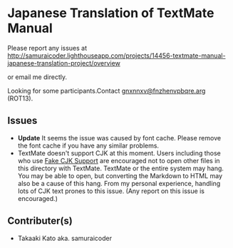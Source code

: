 # Japanese Translation of TextMate Manual

Please report any issues at 
<http://samuraicoder.lighthouseapp.com/projects/14456-textmate-manual-japanese-translation-project/overview>

or email me directly.

Looking for some participants.Contact <gnxnnxv@fnzhenvpbqre.arg> (ROT13).

## Issues

* **Update** It seems the issue was caused by font cache. Please remove the font cache if you have any similar problems. 
* TextMate doesn't support CJK at this moment. Users including those who use [Fake CJK Support](http://macromates.com/blog/archives/2006/11/09/faking-cjk-support/) are encouraged not to open other files in this directory with TextMate. TextMate or the entire system may hang. You may be able to open, but converting the Markdown to HTML may also be a cause of this hang. From my personal experience, handling lots of CJK text prones to this issue. (Any report on this issue is encouraged.)

## Contributer(s)

* Takaaki Kato aka. samuraicoder

